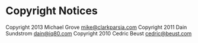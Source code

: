 Copyright Notices
=================

Copyright 2013 Michael Grove <mike@clarkparsia.com>
Copyright 2011 Dain Sundstrom <dain@iq80.com>
Copyright 2010 Cedric Beust <cedric@beust.com>

